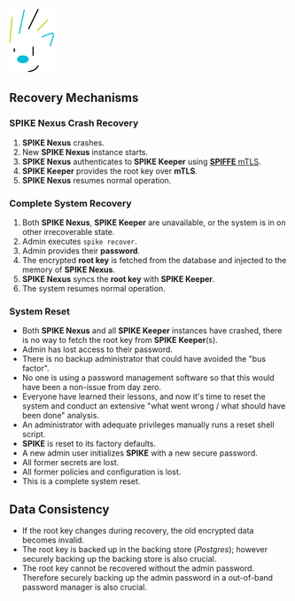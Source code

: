 ![SPIKE](../assets/spike-banner.png)

## Recovery Mechanisms

### SPIKE Nexus Crash Recovery

1. **SPIKE Nexus** crashes.
2. New **SPIKE Nexus** instance starts.
3. **SPIKE Nexus** authenticates to **SPIKE Keeper** using [**SPIFFE** 
   mTLS][spiffe].
4. **SPIKE Keeper** provides the root key over **mTLS**.
5. **SPIKE Nexus** resumes normal operation.

[spiffe]: https://spiffe.io/

### Complete System Recovery

1. Both **SPIKE Nexus**, **SPIKE Keeper** are unavailable, or the system is
   in on other irrecoverable state.
2. Admin executes `spike recover`.
3. Admin provides their **password**.
4. The encrypted **root key** is fetched from the database and injected to
   the memory of **SPIKE Nexus**.
5. **SPIKE Nexus** syncs the **root key** with **SPIKE Keeper**.
6. The system resumes normal operation.

### System Reset

* Both **SPIKE Nexus** and all **SPIKE Keeper** instances have crashed, there
  is no way to fetch the root key from **SPIKE Keeper**(s).
* Admin has lost access to their password.
* There is no backup administrator that could have avoided the "bus factor".
* No one is using a password management software so that this would have been
  a non-issue from day zero.
* Everyone have learned their lessons, and now it's time to reset the system 
  and conduct an extensive "what went wrong / what should have been done" analysis. 
* An administrator with adequate privileges manually runs a reset shell script.
* **SPIKE** is reset to its factory defaults.
* A new admin user initializes **SPIKE** with a new secure password.
* All former secrets are lost.
* All former policies and configuration is lost.
* This is a complete system reset.

## Data Consistency

* If the root key changes during recovery, the old encrypted data becomes
  invalid.
* The root key is backed up in the backing store (*Postgres*); however
  securely backing up the backing store is also crucial.
* The root key cannot be recovered without the admin password. Therefore
  securely backing up the admin password in a out-of-band password manager
  is also crucial.
